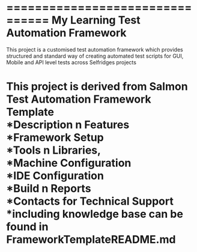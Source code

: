 ================================
My Learning Test Automation Framework
================================
This project is a customised test automation framework which provides structured and standard way of 
creating automated test scripts for GUI, Mobile and API level tests across Selfridges projects  

This project is derived from Salmon Test Automation Framework Template   
*Description n Features     
*Framework Setup      
*Tools n Libraries,  
*Machine Configuration  
*IDE Configuration  
*Build n Reports  
*Contacts for Technical Support  
*including knowledge base can be found in 
FrameworkTemplateREADME.md
=================